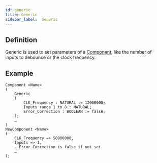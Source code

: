 ```yaml
---
id: generic
title: Generic
sidebar_label:  Generic
---
```


## Definition

Generic is used to set parameters of a [Component](/docs/vhdp/structuralsyntax/component), like the number of inputs to debounce or the clock frequency.

## Example
```vhdp
Component <Name>
(
    Generic 
    (
        CLK_Frequency : NATURAL := 12000000;
        Inputs range 1 to 8 : NATURAL;
        Error_Correction : BOOLEAN := false;
    );
    …
)
NewComponent <Name>
(
    CLK_Frequency => 50000000,
    Inputs => 1,
    --Error_Correction is false if not set
    …
);
```

